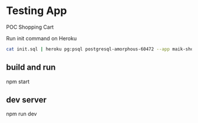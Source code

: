 # Testing App
POC Shopping Cart

Run init command on Heroku
```bash
cat init.sql | heroku pg:psql postgresql-amorphous-60472 --app maik-shopping-cart
```

## build and run
npm start

## dev server
npm run dev